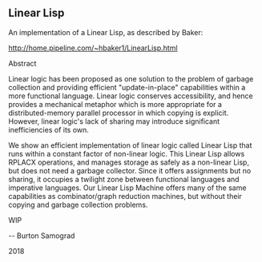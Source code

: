 Linear Lisp
-----------

An implementation of a Linear Lisp, as described by Baker:

http://home.pipeline.com/~hbaker1/LinearLisp.html

Abstract

Linear logic has been proposed as one solution to the problem of garbage collection and providing efficient "update-in-place" capabilities within a more functional language. Linear logic conserves accessibility, and hence provides a mechanical metaphor which is more appropriate for a distributed-memory parallel processor in which copying is explicit. However, linear logic's lack of sharing may introduce significant inefficiencies of its own.

We show an efficient implementation of linear logic called Linear Lisp that runs within a constant factor of non-linear logic. This Linear Lisp allows RPLACX operations, and manages storage as safely as a non-linear Lisp, but does not need a garbage collector. Since it offers assignments but no sharing, it occupies a twilight zone between functional languages and imperative languages. Our Linear Lisp Machine offers many of the same capabilities as combinator/graph reduction machines, but without their copying and garbage collection problems.

WIP

--
Burton Samograd

2018